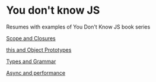 # You don't know JS

Resumes with examples of You Don't Know JS book series

[Scope and Closures](https://github.com/davidlacedonia/javascript/tree/master/scope_and_closures)

[this and Object Prototypes](https://github.com/davidlacedonia/javascript/tree/master/this_object_prototypes)

[Types and Grammar](https://github.com/davidlacedonia/javascript/tree/master/types_and_grammar)

[Async and performance](https://github.com/davidlacedonia/javascript/tree/master/async_and_performance)
